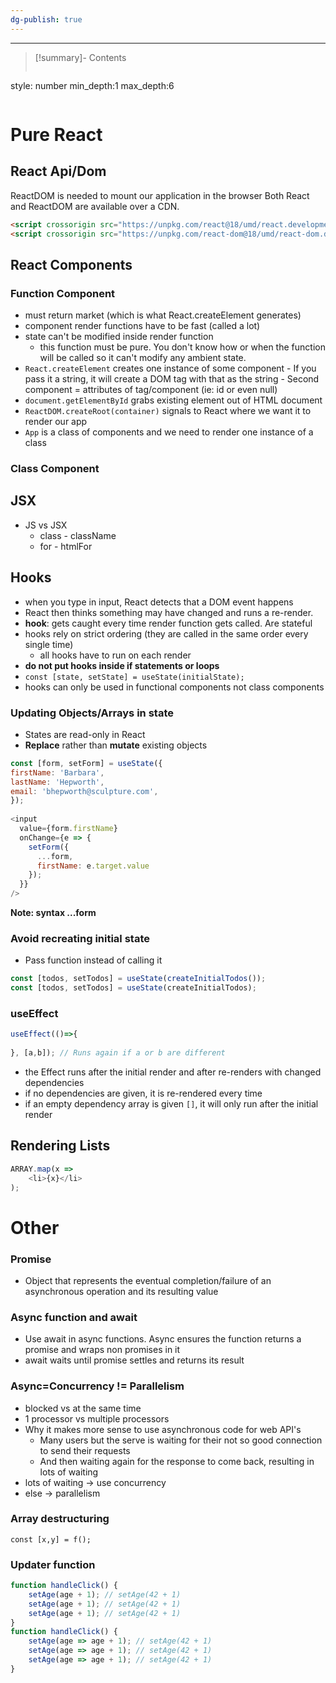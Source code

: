 ```yaml
---
dg-publish: true
---
```

---

>[!summary]- Contents
>```toc
style: number
min_depth:1
max_depth:6 
>```


# Pure React



## React Api/Dom
ReactDOM is needed to mount our application in the browser
Both React and ReactDOM are available over a CDN.

```html
<script crossorigin src="https://unpkg.com/react@18/umd/react.development.js"></script>
<script crossorigin src="https://unpkg.com/react-dom@18/umd/react-dom.development.js"></script>
```

## React Components
### Function Component
- must return market (which is what React.createElement generates)
- component render functions have to be fast (called a lot)
- state can't be modified inside render function
	- this function must be pure. You don't know how or when the function will be called so it can't modify any ambient state.
- `React.createElement`   creates one instance of some component
		 - If you pass it a string, it will create a DOM tag with that as the string
		 - Second component  = attributes of tag/component (ie: id or even null)
- `document.getElementById` grabs existing element out of HTML document
- `ReactDOM.createRoot(container)` signals to React where we want it to render our app
- `App` is a class of components and we need to render one instance of a class
### Class Component

## JSX
- JS vs JSX
	- class - className
	- for - htmlFor

## Hooks
- when you type in input, React detects that a DOM event happens
- React then thinks something may have changed and runs a re-render. 
- **hook**: gets caught every time render function gets called. Are stateful
- hooks rely on strict ordering (they are called in the same order every single time)
	- all hooks have to run on each render
- **do not put hooks inside if statements or loops**
- `const [state, setState] = useState(initialState);`
- hooks can only be used in functional components not class components
### Updating Objects/Arrays in state
- States are read-only in React
- **Replace** rather than **mutate** existing objects

```js
const [form, setForm] = useState({
firstName: 'Barbara',
lastName: 'Hepworth',
email: 'bhepworth@sculpture.com',
});
  
<input
  value={form.firstName}
  onChange={e => {
	setForm({
	  ...form, 
	  firstName: e.target.value
	});
  }}
/>
```
**Note: syntax ...form**

### Avoid recreating initial state
- Pass function instead of calling it
```js
const [todos, setTodos] = useState(createInitialTodos()); 
const [todos, setTodos] = useState(createInitialTodos); 
```

### useEffect
```js
useEffect(()=>{
		   
}, [a,b]); // Runs again if a or b are different
```
- the Effect runs after the initial render and after re-renders with changed dependencies
- if no dependencies are given, it is re-rendered every time
- if an empty dependency array is given `[]`, it will only run after the initial render
## Rendering Lists
```javascript
ARRAY.map(x => 
	<li>{x}</li>
);
```

# Other
### Promise
- Object that represents the eventual completion/failure of an asynchronous operation and its resulting value
### Async function and await
- Use await in async functions. Async ensures the function returns a promise and wraps non promises in it
- await waits until promise settles and returns its result

### Async=Concurrency != Parallelism
- blocked vs at the same time
- 1 processor vs multiple processors
- Why it makes more sense to use asynchronous code for web API's
	- Many users but the serve is waiting for their not so good connection to send their requests
	- And then waiting again for the response to come back, resulting in lots of waiting
 - lots of waiting -> use concurrency
 - else -> parallelism
### Array destructuring
`const [x,y] = f();`
### Updater function
```js
function handleClick() {  
	setAge(age + 1); // setAge(42 + 1)  
	setAge(age + 1); // setAge(42 + 1)  
	setAge(age + 1); // setAge(42 + 1)
}
function handleClick() {  
	setAge(age => age + 1); // setAge(42 + 1)  
	setAge(age => age + 1); // setAge(42 + 1)  
	setAge(age => age + 1); // setAge(42 + 1)
}
```




